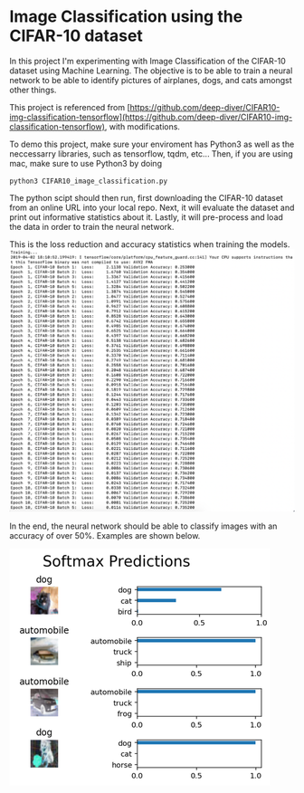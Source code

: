 # Image Classification using the CIFAR-10 dataset
In this project I'm experimenting with Image Classification of the CIFAR-10 dataset using Machine Learning. The objective is to be able to train a neural network to be able to identify pictures of airplanes, dogs, and cats amongst other things. 

This project is referenced from [https://github.com/deep-diver/CIFAR10-img-classification-tensorflow](https://github.com/deep-diver/CIFAR10-img-classification-tensorflow), with modifications.

To demo this project, make sure your enviroment has Python3 as well as the neccessarry libraries, such as tensorflow, tqdm, etc...
Then, if you are using mac, make sure to use Python3 by doing
```
python3 CIFAR10_image_classification.py
```

The python scipt should then run, first downloading the CIFAR-10 dataset from an online URL into your local repo. Next, it will evaluate the dataset and print out informative statistics about it. Lastly, it will pre-process and load the data in order to train the neural network.

This is the loss reduction and accuracy statistics when training the models.
<img src="training.PNG" alt="Training"/>

In the end, the neural network should be able to classify images with an accuracy of over 50%. Examples are shown below.

<img src="./prediction.PNG" alt="Drawing"/>
